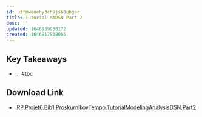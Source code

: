 ```yaml
---
id: u3fmweoehy3ch9js60uhgac
title: Tutorial MADSN Part 2
desc: ''
updated: 1646939958172
created: 1646917838065
---
```


## Key Takeaways

- ... #tbc

## Download Link

- [IRP.Projet6.Bib1.ProskurnikovTempo.TutorialModelingAnalysisDSN.Part2](https://www.dropbox.com/s/7tidi5i2mq5y68u/IRP.Projet6.Bib2.ProskurnikovTempo.TutorialModelingAnalysisDSN.Part2.pdf?dl=0)

